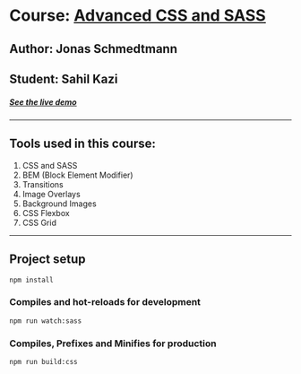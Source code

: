 # Course: [Advanced CSS and SASS ](https://www.udemy.com/advanced-css-and-sass/)
## Author: Jonas Schmedtmann
## Student: Sahil Kazi
##### [See the live demo ]()
---

## Tools used in this course:
1. CSS and SASS
2. BEM (Block Element Modifier)
3. Transitions
4. Image Overlays
5. Background Images
6. CSS Flexbox
7. CSS Grid


---
## Project setup
```
npm install
```

### Compiles and hot-reloads for development
```
npm run watch:sass
```

### Compiles, Prefixes and Minifies for production
```
npm run build:css
```
